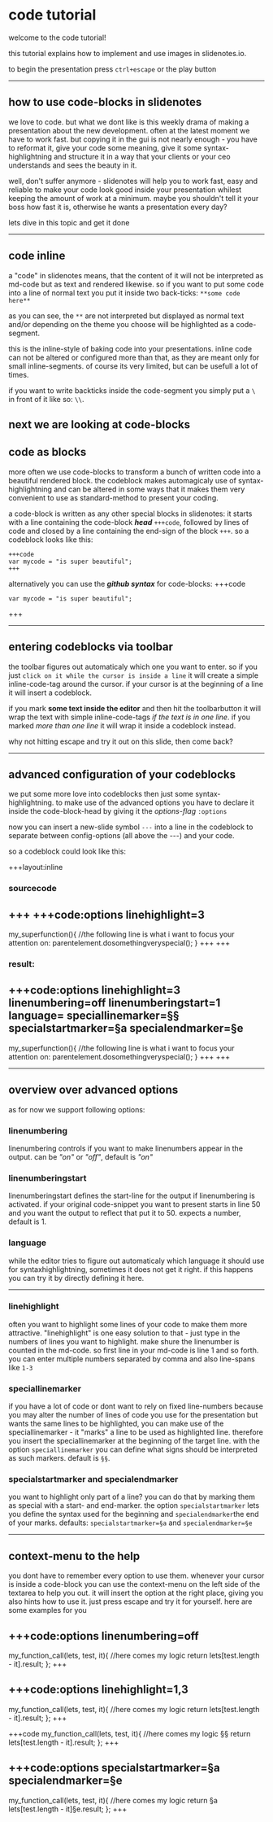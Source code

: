 # code tutorial
welcome to the code tutorial! 

this tutorial explains how to implement and use images in slidenotes.io. 

to begin the presentation press `ctrl+escape` or the play button

---
## how to use code-blocks in slidenotes

we love to code. but what we dont like is this weekly drama of making a presentation about the new development. often at the latest moment we have to work fast. but copying it in the gui is not nearly enough - you have to reformat it, give your code some meaning, give it some syntax-highlightning and structure it in a way that your clients or your ceo understands and sees the beauty in it. 

well, don't suffer anymore - slidenotes will help you to work fast, easy and reliable to make your code look good inside your presentation whilest keeping the amount of work at a minimum. maybe you shouldn't tell it your boss how fast it is, otherwise he wants a presentation every day?

lets dive in this topic and get it done

---
## code inline

a "code" in slidenotes means, that the content of it will not be interpreted as md-code but as text and rendered likewise.
so if you want to put some code into a line of normal text you put it inside two back-ticks: `**some code here**`

as you can see, the `**` are not interpreted but displayed as normal text and/or depending on the theme you choose will be highlighted as a code-segment. 

this is the inline-style of baking code into your presentations. inline code can not be altered or configured more than that, as they are meant only for small inline-segments. of course its very limited, but can be usefull a lot of times. 

if you want to write backticks inside the code-segment you simply put a `\ ` in front of it like so: `\\`.
 
next we are looking at code-blocks
---
## code as blocks 

more often we use code-blocks to transform a bunch of written code into a beautiful rendered block. the codeblock makes automagicaly use of syntax-highlightning and can be altered in some ways that it makes them very convenient to use as standard-method to present your coding. 

a code-block is written as any other special blocks in slidenotes: it starts with a line containing the code-block ***head*** `+++code`, followed by lines of code and closed by a line containing the end-sign of the block `+++`. so a codeblock looks like this: 

```code
+++code
var mycode = "is super beautiful";
+++
```

alternatively you can use the ***github syntax*** for code-blocks:
+++code
```
var mycode = "is super beautiful";
```
+++

---
## entering codeblocks via toolbar

the toolbar figures out automaticaly which one you want to enter. so if you just `click on it while the cursor is inside a line` it will create a simple inline-code-tag around the cursor. 
if your cursor is at the beginning of a line it will insert a codeblock.

if you mark **some text inside the editor** and then hit the toolbarbutton it will wrap the text with simple inline-code-tags *if the text is in one line*. if you marked *more than one line* it will wrap it inside a codeblock instead. 

why not hitting escape and try it out on this slide, then come back? 

---
## advanced configuration of your codeblocks

we put some more love into codeblocks then just some syntax-highlightning. to make use of the advanced options you have to declare it inside the code-block-head by giving it the *options-flag* `:options`

now you can insert a new-slide symbol `---` into a line in the codeblock to separate between config-options (all above the ---)  and your code. 

so a codeblock could look like this: 

+++layout:inline
### sourcecode
+++
+++code:options
linehighlight=3
---
my_superfunction(){
  //the following line is what i want to focus your attention on:
  parentelement.dosomethingveryspecial();
}
+++
+++

### result:
+++code:options
linehighlight=3
linenumbering=off
linenumberingstart=1
language=
speciallinemarker=§§
specialstartmarker=§a
specialendmarker=§e
---
my_superfunction(){
  //the following line is what i want to focus your attention on:
  parentelement.dosomethingveryspecial();
}
+++
+++


---
## overview over advanced options

as for now we support following options: 

### linenumbering
linenumbering controls if you want to make linenumbers appear in the output. can be *"on"* or *"off"*, default is *"on"*

### linenumberingstart
linenumberingstart defines the start-line for the output if linenumbering is activated. if your original code-snippet you want to present starts in line 50 and you want the output to reflect that put it to 50. expects a number, default is 1. 

### language
while the editor tries to figure out automaticaly which language it should use for syntaxhighlightning, sometimes it does not get it right. if this happens you can try it by directly defining it here. 

---

### linehighlight
often you want to highlight some lines of your code to make them more attractive. "linehighlight" is one easy solution to that - just type in the numbers of lines you want to highlight. make shure the linenumber is counted in the md-code. so first line in your md-code is line 1 and so forth. 
you can enter multiple numbers separated by comma and also line-spans like `1-3`

### speciallinemarker
if you have a lot of code or dont want to rely on fixed line-numbers because you may alter the number of lines of code you use for the presentation but wants the same lines to be highlighted, you can make use of the speciallinemarker - it "marks" a line to be used as highlighted line. therefore you insert the speciallinemarker at the beginning of the target line. with the option `speciallinemarker` you can define what signs should be interpreted as such markers. default is `§§`. 

### specialstartmarker and specialendmarker
you want to highlight only part of a line? you can do that by marking them as special with a start- and end-marker. the option `specialstartmarker` lets you define the syntax used for the beginning and `specialendmarker`the end of your marks. 
defaults: `specialstartmarker=§a` and `specialendmarker=§e` 

---
## context-menu to the help

you dont have to remember every option to use them. whenever your cursor is inside a code-block you can use the context-menu on the left side of the textarea to help you out. it will insert the option at the right place, giving you also hints how to use it. just press escape and try it for yourself. 
here are some examples for you

+++code:options
linenumbering=off
---
my_function_call(lets, test, it){
 //here comes my logic
 return lets[test.length - it].result;
};
+++

+++code:options
linehighlight=1,3
---
my_function_call(lets, test, it){
 //here comes my logic
 return lets[test.length - it].result;
};
+++


+++code
my_function_call(lets, test, it){
 //here comes my logic
§§ return lets[test.length - it].result;
};
+++


+++code:options
specialstartmarker=§a
specialendmarker=§e
---
my_function_call(lets, test, it){
 //here comes my logic
 return §a lets[test.length - it]§e.result;
};
+++

